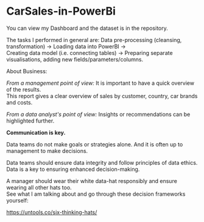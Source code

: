 # CarSales-in-PowerBi
You can view my Dashboard and the dataset is in the repository.

The tasks I performed in general are: Data pre-processing (cleansing, transformation) → Loading data into PowerBI →   
Creating data model (i.e. connecting tables)  → Preparing separate visualisations, adding new fields/parameters/columns. 

About Business:  

_From a management point of view:_
It is important to have a quick overview of the results.   
This report gives a clear overview of sales by customer, country, car brands and costs.  

  
_From a data analyst's point of view:_  Insights or recommendations can be highlighted further.    

  
**Communication is key.**  

Data teams do not make goals or strategies alone. And it is often up to management to make decisions.  

Data teams should ensure data integrity and follow principles of data ethics.   
Data is a key to ensuring enhanced decision-making.  

A manager should wear their white data-hat responsibly and ensure wearing all other hats too.   
See what I am talking about and go through these decision frameworks yourself: 

https://untools.co/six-thinking-hats/


